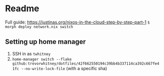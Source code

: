# Readme

Full guide: https://justinas.org/nixos-in-the-cloud-step-by-step-part-1
`$ morph deploy network.nix switch`

## Setting up home manager

1. SSH in as `twhitney`
1. `home-manager switch --flake github:trevorwhitney/dotfiles/42f662550194c39bb4b337114ca392c667fe41fc --no-write-lock-file` (with a specific sha)


